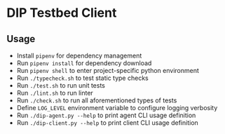 # DIP Testbed Client
  
## Usage
- Install `pipenv` for dependency management  
- Run `pipenv install` for dependency download  
- Run `pipenv shell` to enter project-specific python environment  
- Run `./typecheck.sh` to test static type checks  
- Run `./test.sh` to run unit tests  
- Run `./lint.sh` to run linter
- Run `./check.sh` to run all aforementioned types of tests
- Define `LOG_LEVEL` environment variable to configure logging verbosity  
- Run `./dip-agent.py --help` to print agent CLI usage definition
- Run `./dip-client.py --help` to print client CLI usage definition
